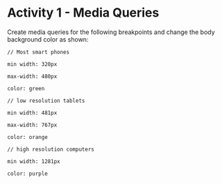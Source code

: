 
# Activity 1 - Media Queries 

Create media queries for the following breakpoints and change the body background color as shown: 
```
// Most smart phones 

min width: 320px 

max-width: 480px 

color: green 
```

 
```
// low resolution tablets 

min width: 481px 

max-width: 767px 

color: orange 
```
 
```
// high resolution computers  

min width: 1281px  

color: purple  
```